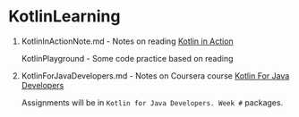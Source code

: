 # KotlinLearning

1. KotlinInActionNote.md - Notes on reading [Kotlin in Action](https://learning.oreilly.com/library/view/kotlin-in-action/9781617293290/)
    
    KotlinPlayground - Some code practice based on reading

2. KotlinForJavaDevelopers.md - Notes on Coursera course [Kotlin For Java Developers](https://www.coursera.org/learn/kotlin-for-java-developers/home/welcome)
	
	Assignments will be in `Kotlin for Java Developers. Week #` packages.

